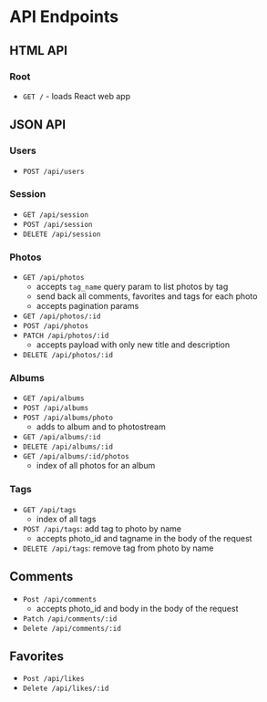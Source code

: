 # API Endpoints

## HTML API

### Root

- `GET /` - loads React web app

## JSON API

### Users

- `POST /api/users`

### Session

- `GET /api/session`
- `POST /api/session`
- `DELETE /api/session`

### Photos

- `GET /api/photos`
  - accepts `tag_name` query param to list photos by tag
  - send back all comments, favorites and tags for each photo
  - accepts pagination params
- `GET /api/photos/:id`
- `POST /api/photos`
- `PATCH /api/photos/:id`
  - accepts payload with only new title and description
- `DELETE /api/photos/:id`

### Albums

- `GET /api/albums`
- `POST /api/albums`
- `POST /api/albums/photo`
  - adds to album and to photostream
- `GET /api/albums/:id`
- `DELETE /api/albums/:id`
- `GET /api/albums/:id/photos`
  - index of all photos for an album

### Tags
- `GET /api/tags`
  - index of all tags
- `POST /api/tags`: add tag to photo by name
  - accepts photo_id and tagname in the body of the request
- `DELETE /api/tags`: remove tag from photo by
  name

## Comments
- `Post /api/comments`
  - accepts photo_id and body in the body of the request
- `Patch /api/comments/:id`
- `Delete /api/comments/:id`

## Favorites
- `Post /api/likes`
- `Delete /api/likes/:id`

